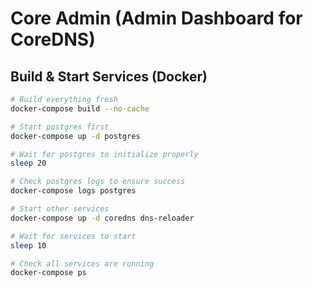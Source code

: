 # Core Admin (Admin Dashboard for CoreDNS)

## Build & Start Services (Docker)

```bash
# Build everything fresh
docker-compose build --no-cache

# Start postgres first
docker-compose up -d postgres

# Wait for postgres to initialize properly
sleep 20

# Check postgres logs to ensure success
docker-compose logs postgres

# Start other services
docker-compose up -d coredns dns-reloader

# Wait for services to start
sleep 10

# Check all services are running
docker-compose ps
```